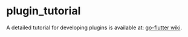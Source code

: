 # plugin_tutorial

A detailed tutorial for developing plugins is available at: [go-flutter wiki](https://github.com/go-flutter-desktop/go-flutter/wiki/Implement-a-plugin).
